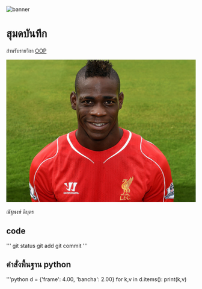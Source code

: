 ![banner](https://picsum.photos/800/250)

# สุมดบันทึก

สำหรับรายวิฃา [OOP](https://Natthaphong66.github.io)

![download banner](./balo.jpg)

ณัฐพงษ์ ดีบุตร

## code
'''
git status
git add
git commit
'''
## คำสั่งพื้นฐาน python
'''python
d = {'frame': 4.00, 'bancha': 2.00}
for k,v in d.items():
   print(k,v)

